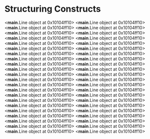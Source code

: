 # Structuring Constructs

<__main__.Line object at 0x10104ff10>
<__main__.Line object at 0x10104ff10>
<__main__.Line object at 0x10104ff10>
<__main__.Line object at 0x10104ff10>
<__main__.Line object at 0x10104ff10>
<__main__.Line object at 0x10104ff10>
<__main__.Line object at 0x10104ff10>
<__main__.Line object at 0x10104ff10>
<__main__.Line object at 0x10104ff10>
<__main__.Line object at 0x10104ff10>
<__main__.Line object at 0x10104ff10>
<__main__.Line object at 0x10104ff10>
<__main__.Line object at 0x10104ff10>
<__main__.Line object at 0x10104ff10>
<__main__.Line object at 0x10104ff10>
<__main__.Line object at 0x10104ff10>
<__main__.Line object at 0x10104ff10>
<__main__.Line object at 0x10104ff10>
<__main__.Line object at 0x10104ff10>
<__main__.Line object at 0x10104ff10>
<__main__.Line object at 0x10104ff10>
<__main__.Line object at 0x10104ff10>
<__main__.Line object at 0x10104ff10>
<__main__.Line object at 0x10104ff10>
<__main__.Line object at 0x10104ff10>
<__main__.Line object at 0x10104ff10>
<__main__.Line object at 0x10104ff10>
<__main__.Line object at 0x10104ff10>
<__main__.Line object at 0x10104ff10>
<__main__.Line object at 0x10104ff10>
<__main__.Line object at 0x10104ff10>
<__main__.Line object at 0x10104ff10>
<__main__.Line object at 0x10104ff10>
<__main__.Line object at 0x10104ff10>
<__main__.Line object at 0x10104ff10>
<__main__.Line object at 0x10104ff10>
<__main__.Line object at 0x10104ff10>
<__main__.Line object at 0x10104ff10>
<__main__.Line object at 0x10104ff10>
<__main__.Line object at 0x10104ff10>
<__main__.Line object at 0x10104ff10>
<__main__.Line object at 0x10104ff10>
<__main__.Line object at 0x10104ff10>
<__main__.Line object at 0x10104ff10>
